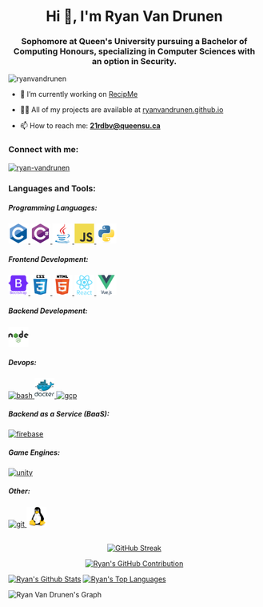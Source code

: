 <h1 align="center">Hi 👋, I'm Ryan Van Drunen</h1>
<h3 align="center">Sophomore at Queen's University pursuing a Bachelor of Computing Honours, specializing in Computer Sciences with an option in Security.</h3>

<p align="left"> <img src="https://komarev.com/ghpvc/?username=ryanvandrunen&label=Profile%20views&color=0e75b6&style=flat" alt="ryanvandrunen" /> </p>

- 🔭 I’m currently working on [RecipMe](https://github.com/ryanvandrunen/qhacks-project)

- 👨‍💻 All of my projects are available at [ryanvandrunen.github.io](https://ryanvandrunen.github.io)

- 📫 How to reach me: **21rdbv@queensu.ca**

<h3 align="left">Connect with me:</h3>
<p align="left">
<a href="https://linkedin.com/in/ryan-vandrunen" target="blank"><img align="center" src="https://raw.githubusercontent.com/rahuldkjain/github-profile-readme-generator/master/src/images/icons/Social/linked-in-alt.svg" alt="ryan-vandrunen" height="30" width="40" /></a>
</p>

<h3 align="left">Languages and Tools:</h3>

<h5 align="left">Programming Languages:</h5>
<a href="https://www.cprogramming.com/" target="_blank" rel="noreferrer"> <img src="https://raw.githubusercontent.com/devicons/devicon/master/icons/c/c-original.svg" alt="c" width="40" height="40"/> </a>
<a href="https://www.w3schools.com/cs/" target="_blank" rel="noreferrer"> <img src="https://raw.githubusercontent.com/devicons/devicon/master/icons/csharp/csharp-original.svg" alt="csharp" width="40" height="40"/> </a>
<a href="https://www.java.com" target="_blank" rel="noreferrer"> <img src="https://raw.githubusercontent.com/devicons/devicon/master/icons/java/java-original.svg" alt="java" width="40" height="40"/> </a>
<a href="https://developer.mozilla.org/en-US/docs/Web/JavaScript" target="_blank" rel="noreferrer"> <img src="https://raw.githubusercontent.com/devicons/devicon/master/icons/javascript/javascript-original.svg" alt="javascript" width="40" height="40"/> </a>
<a href="https://www.python.org" target="_blank" rel="noreferrer"> <img src="https://raw.githubusercontent.com/devicons/devicon/master/icons/python/python-original.svg" alt="python" width="40" height="40"/> </a>

<h5 align="left">Frontend Development:</h5>
<a href="https://getbootstrap.com" target="_blank" rel="noreferrer"> <img src="https://raw.githubusercontent.com/devicons/devicon/master/icons/bootstrap/bootstrap-plain-wordmark.svg" alt="bootstrap" width="40" height="40"/> </a>
<a href="https://www.w3schools.com/css/" target="_blank" rel="noreferrer"> <img src="https://raw.githubusercontent.com/devicons/devicon/master/icons/css3/css3-original-wordmark.svg" alt="css3" width="40" height="40"/> </a>
<a href="https://www.w3.org/html/" target="_blank" rel="noreferrer"> <img src="https://raw.githubusercontent.com/devicons/devicon/master/icons/html5/html5-original-wordmark.svg" alt="html5" width="40" height="40"/> </a>
<a href="https://reactjs.org/" target="_blank" rel="noreferrer"> <img src="https://raw.githubusercontent.com/devicons/devicon/master/icons/react/react-original-wordmark.svg" alt="react" width="40" height="40"/> </a>
<a href="https://vuejs.org/" target="_blank" rel="noreferrer"> <img src="https://raw.githubusercontent.com/devicons/devicon/master/icons/vuejs/vuejs-original-wordmark.svg" alt="vuejs" width="40" height="40"/> </a>

<h5 align="left">Backend Development:</h5>
<a href="https://nodejs.org" target="_blank" rel="noreferrer"> <img src="https://raw.githubusercontent.com/devicons/devicon/master/icons/nodejs/nodejs-original-wordmark.svg" alt="nodejs" width="40" height="40"/> </a>

<h5 align="left">Devops:</h5>
<a href="https://www.gnu.org/software/bash/" target="_blank" rel="noreferrer"> <img src="https://www.vectorlogo.zone/logos/gnu_bash/gnu_bash-icon.svg" alt="bash" width="40" height="40"/> </a>
<a href="https://www.docker.com/" target="_blank" rel="noreferrer"> <img src="https://raw.githubusercontent.com/devicons/devicon/master/icons/docker/docker-original-wordmark.svg" alt="docker" width="40" height="40"/> </a>
<a href="https://cloud.google.com" target="_blank" rel="noreferrer"> <img src="https://www.vectorlogo.zone/logos/google_cloud/google_cloud-icon.svg" alt="gcp" width="40" height="40"/> </a>

<h5 align="left">Backend as a Service (BaaS):</h5>
<a href="https://firebase.google.com/" target="_blank" rel="noreferrer"> <img src="https://www.vectorlogo.zone/logos/firebase/firebase-icon.svg" alt="firebase" width="40" height="40"/> </a>

<h5 align="left">Game Engines:</h5>
<a href="https://unity.com/" target="_blank" rel="noreferrer"> <img src="https://www.vectorlogo.zone/logos/unity3d/unity3d-icon.svg" alt="unity" width="40" height="40"/> </a>

<h5 align="left">Other:</h5>
<a href="https://git-scm.com/" target="_blank" rel="noreferrer"> <img src="https://www.vectorlogo.zone/logos/git-scm/git-scm-icon.svg" alt="git" width="40" height="40"/> </a>
<a href="https://www.linux.org/" target="_blank" rel="noreferrer"> <img src="https://raw.githubusercontent.com/devicons/devicon/master/icons/linux/linux-original.svg" alt="linux" width="40" height="40"/> </a>

<br/>
<br/>

<p align="center">
  <a href="https://git.io/streak-stats"><img src="https://streak-stats.demolab.com?user=ryanvandrunen&theme=dark&border_radius=10" alt="GitHub Streak" /></a>
</p>

<p align="center">
  <a href="https://github.com/ryanvandrunen">
    <img src="https://github-profile-summary-cards.vercel.app/api/cards/profile-details?username=ryanvandrunen&theme=radical" alt="Ryan's GitHub Contribution"/>
  </a>
</p>

<a> 
    <a href="https://github.com/ryanvandrunen"><img alt="Ryan's Github Stats" src="https://denvercoder1-github-readme-stats.vercel.app/api?username=ryanvandrunen&show_icons=true&count_private=true&theme=react&border_color=7F3FBF&bg_color=0D1117&title_color=F85D7F&icon_color=F8D866" height="192px" width="49.5%"/></a>
  <a href="https://github.com/ryanvandrunen"><img alt="Ryan's Top Languages" src="https://denvercoder1-github-readme-stats.vercel.app/api/top-langs/?username=ryanvandrunen&langs_count=8&layout=compact&theme=react&border_color=7F3FBF&bg_color=0D1117&title_color=F85D7F&icon_color=F8D866" height="192px" width="49.5%"/></a>
  <br/>
</a>


![Ryan Van Drunen's Graph](https://github-readme-activity-graph.vercel.app/graph?username=ryanvandrunen&custom_title=Al%20Siam's%20GitHub%20Activity%20Graph&bg_color=0D1117&color=7F3FBF&line=7F3FBF&point=7F3FBF&area_color=FFFFFF&title_color=FFFFFF&area=true)
